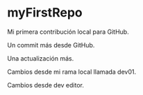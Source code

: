 # myFirstRepo

Mi primera contribución local para GitHub.

Un commit más desde GitHub.

Una actualización más.

Cambios desde mi rama local llamada dev01.

Cambios desde dev editor.